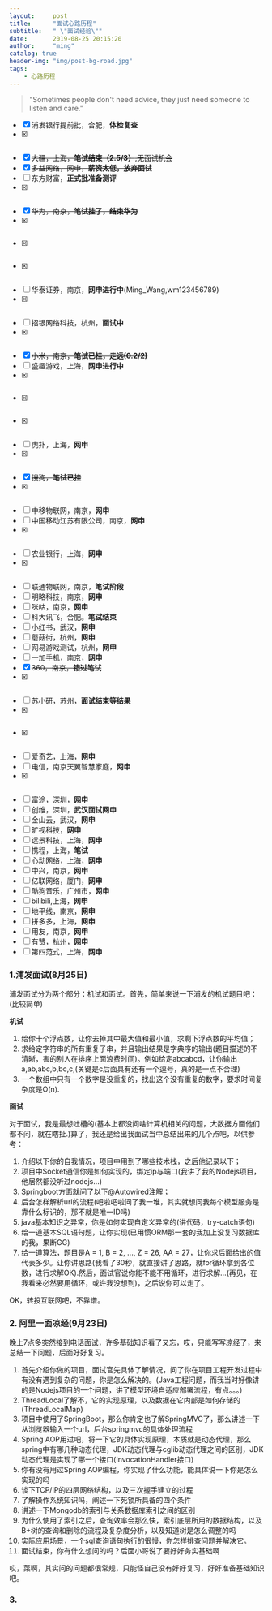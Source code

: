 ```yaml
---
layout:     post
title:      "面试心路历程"
subtitle:   " \"面试经验\""
date:       2019-08-25 20:15:20
author:     "ming"
catalog: true
header-img: "img/post-bg-road.jpg"
tags:
    - 心路历程
---
```


> "Sometimes people don't need advice, they just need someone to listen and care."

- [x] 浦发银行提前批，合肥，**体检复查**
- [x] ~~~百度，上海，**做了测评没有消息了**~~~
- [x] ~~大疆，上海，**笔试结束（2.5/3）**,无面试机会~~
- [x] ~~多益网络，网申，**薪资太低，放弃面试**~~
- [ ] 东方财富，**正式批准备测评**
- [x] ~~~京东，上海，**网申进行中，9月1号测评**~~~
- [x] ~~华为，南京，**笔试挂了，结束华为**~~
- [x] ~~~网易云音乐，杭州，**笔试挂**~~~
- [x] ~~~网易雷火游戏事业群，杭州，**已挂**~~~
- [x] ~~~思杰系统信息技术，南京，**简历初筛不合适**~~~
- [ ] 华泰证券，南京，**网申进行中**(Ming_Wang,wm123456789)
- [x] ~~~招商银行，南京，**放弃面试**(wangminggis@163.com,wm123456789)~~~
- [ ] 招银网络科技，杭州，**面试中**
- [x] ~~~阿里高德地图，南京，**一面挂**~~~
- [x] ~~小米，南京，**笔试已挂，走远(0.2/2)**~~
- [ ] 盛趣游戏，上海，**网申进行中**
- [x] ~~~滴滴，杭州，**笔试挂**~~~
- [x] ~~~中国工商银行，杭州，**放弃笔试**~~~
- [x] ~~~腾讯，深圳，**未被发起面试，走远**~~~
- [ ] 虎扑，上海，**网申**
- [x] ~~~贝贝集团，杭州，**面试阶段，和开题冲突，放弃**~~~
- [x] ~~搜狗，**笔试已挂**~~
- [x] ~~~阅文集团，上海，**笔试未做**~~~
- [ ] 中移物联网，南京，**网申**
- [ ] 中国移动江苏有限公司，南京，**网申**
- [x] ~~~美团点评，上海，**笔试已挂**~~~
- [ ] 农业银行，上海，**网申**
- [x] ~~~上海银行，上海，苏州，**放弃面试**~~~
- [ ] 联通物联网，南京，**笔试阶段**
- [ ] 明略科技，南京，**网申**
- [ ] 咪咕，南京，**网申**
- [ ] 科大讯飞，合肥。**笔试结束**
- [ ] 小红书，武汉，**网申**
- [ ] 蘑菇街，杭州，**网申**
- [ ] 网易游戏测试，杭州，**网申**
- [ ] 一加手机，南京，**网申**
- [x] ~~360，南京，**错过笔试**~~
- [x] ~~~京东方，合肥，**感谢信**~~~
- [ ] 苏小研，苏州，**面试结束等结果**
- [x] ~~~顺丰速运，深圳，**笔试挂**~~~
- [x] ~~~奇安信，南京，**放弃笔试**~~~
- [ ] 爱奇艺，上海，**网申**
- [ ] 电信，南京天翼智慧家庭，**网申**
- [x] ~~~度小满，上海，**笔试放弃**~~~
- [ ] 富途，深圳，**网申**
- [ ] 创维，深圳，**武汉面试网申**
- [ ] 金山云，武汉，**网申**
- [ ] 旷视科技，**网申**
- [ ] 远景科技，上海，**网申**
- [ ] 携程，上海，**笔试**
- [ ] 心动网络，上海，**网申**
- [ ] 中兴，南京，**网申**
- [ ] 亿联网络，厦门，**网申**
- [ ] 酷狗音乐，广州市，**网申**
- [ ] bilibili,上海，**网申**
- [ ] 地平线，南京，**网申**
- [ ] 拼多多，上海，**网申**
- [ ] 用友，南京，**网申**
- [ ] 有赞，杭州，**网申**
- [ ] 第四范式，上海，**网申**

### 1.浦发面试(8月25日)

浦发面试分为两个部分：机试和面试。首先，简单来说一下浦发的机试题目吧：(比较简单)

**机试**

1. 给你十个浮点数，让你去掉其中最大值和最小值，求剩下浮点数的平均值；
2. 求给定字符串的所有重复子串，并且输出结果是字典序的输出(题目描述的不清晰，害的别人在排序上面浪费时间)。例如给定abcabcd，让你输出a,ab,abc,b,bc,c,(关键是c后面具有还有一个逗号，真的是一点不合理)
3. 一个数组中只有一个数字是没重复的，找出这个没有重复的数字，要求时间复杂度是O(n).

**面试**

对于面试，我是最想吐槽的(基本上都没问啥计算机相关的问题，大数据方面他们都不问，就在瞎扯.)算了，我还是给出我面试当中总结出来的几个点吧，以供参考：

1. 介绍以下你的自我情况，项目中用到了哪些技术栈，之后他记录以下；
2. 项目中Socket通信你是如何实现的，绑定ip与端口(我讲了我的Nodejs项目，他居然都没听过nodejs...)
3. Springboot方面就问了以下@Autowired注解；
4. 后台怎样解析url的流程(吧啦吧啦问了我一堆，其实就想问我每个模型服务是靠什么标识的，那不就是唯一ID吗)
5. java基本知识之异常，你是如何实现自定义异常的(讲代码，try-catch语句)
6. 给一道基本SQL语句题，让你实现(已用惯ORM那一套的我加上没复习数据库的我，果断GG)
7. 给一道算法，题目是A = 1, B = 2, ..., Z = 26, AA = 27，让你求后面给出的值代表多少。让你讲思路(我看了30秒，就直接讲了思路，就for循环拿到各位数，进行求解OK).然后，面试官说你能不能不用循环，进行求解...(再见，在我看来必然要用循环，或许我没想到)，之后说你可以走了。

OK，转投互联网吧，不靠谱。

### 2. 阿里一面凉经(9月23日)

晚上7点多突然接到电话面试，许多基础知识看了又忘，哎，只能写写凉经了，来总结一下问题，后面好好复习。

1. 首先介绍你做的项目，面试官先具体了解情况，问了你在项目工程开发过程中有没有遇到复杂的问题，你是怎么解决的。(Java工程问题，而我当时好像讲的是Nodejs项目的一个问题，讲了模型环境自适应部署流程，有点。。。)
2. ThreadLocal了解不，它的实现原理，以及数据在它内部是如何存储的(ThreadLocalMap)
3. 项目中使用了SpringBoot，那么你肯定也了解SpringMVC了，那么讲述一下从浏览器输入一个url，后台springmvc的具体处理流程
4. Spring AOP用过吧，将一下它的具体实现原理，本质就是动态代理，那么spring中有哪几种动态代理，JDK动态代理与cglib动态代理之间的区别，JDK动态代理是实现了哪一个接口(InvocationHandler接口)
5. 你有没有用过Spring AOP编程，你实现了什么功能，能具体说一下你是怎么实现的吗
6. 谈下TCP/IP的四层网络结构，以及三次握手建立的过程
7. 了解操作系统知识吗，阐述一下死锁所具备的四个条件
8. 讲述一下Mongodb的索引与关系数据库索引之间的区别
9. 为什么使用了索引之后，查询效率会那么快，索引底层所用的数据结构，以及B+树的查询和删除的流程及复杂度分析，以及知道树是怎么调整的吗
10. 实际应用场景，一个sql查询语句执行的很慢，你怎样排查问题并解决它。
11. 面试结束，你有什么想问的吗？后面小哥说了要好好务实基础啊

哎，菜啊，其实问的问题都很常规，只能怪自己没有好好复习，好好准备基础知识吧。

### 3.